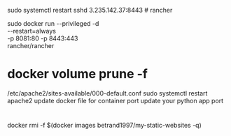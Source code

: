 sudo systemctl restart sshd
3.235.142.37:8443 # rancher 

sudo docker run --privileged -d \
  --restart=always \
  -p 8081:80 -p 8443:443 \
  rancher/rancher

# docker volume prune -f


/etc/apache2/sites-available/000-default.conf
sudo systemctl restart apache2
update docker file for container port
update your python app port


# 
docker rmi -f $(docker images betrand1997/my-static-websites -q)
